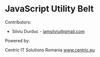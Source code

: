 JavaScript Utility Belt
=======================

Contributors: 

* Silviu Durduc - iamsilviu@gmail.com


Powered by:

Centric IT Solutions Romania
www.centric.eu
